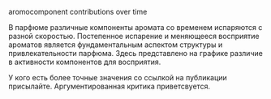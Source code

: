 aromocomponent contributions over time

В парфюме различные компоненты аромата со временем испаряются с разной скоростью. Постепенное испарение и меняющееся восприятие ароматов является фундаментальным аспектом структуры и привлекательности парфюма. 
Здесь представлено на графике различие в активности компонентов для восприятия.

У кого есть более точные значения со ссылкой на публикации присылайте. 
Аргументированная критика приветсвуется.

